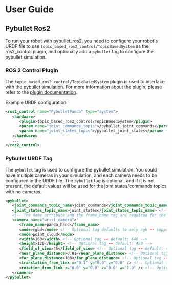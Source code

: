 # User Guide

## Pybullet Ros2

To run your robot with pybullet_ros2, you need to configure your robot's URDF file to use `topic_based_ros2_control/TopicBasedSystem` as the ros2_control plugin, and optionally add a `pybullet` tag to configure the pybullet simulation.

### ROS 2 Control Plugin

The `topic_based_ros2_control/TopicBasedSystem` plugin is used to interface with the pybullet simulation. For more information about the plugin, please refer to the [plugin documentation](https://github.com/PickNikRobotics/topic_based_ros2_control/blob/main/doc/user.md).

Example URDF configuration:

```xml
<ros2_control name="PybulletPanda" type="system">
   <hardware>
      <plugin>topic_based_ros2_control/TopicBasedSystem</plugin>
      <param name="joint_commands_topic">/pybullet_joint_commands</param> <!-- Should be the same as the joint_commands_topic_name in the pybullet tag -->
      <param name="joint_states_topic">/pybullet_joint_states</param> <!-- Should be the same as the joint_states_topic_name in the pybullet tag -->
   </hardware>
   ...
</ros2_control>
```

### Pybullet URDF Tag

The `pybullet` tag is used to configure the pybullet simulation. You could have multiple cameras in your simulation, and each camera needs to be configured in the URDF file. The `pybullet` tag is optional, and if it is not present, the default values will be used for the joint states/commands topics with no cameras.

```xml
<pybullet>
   <joint_commands_topic_name>joint_commands</joint_commands_topic_name> <!-- default: pybullet_joint_commands -->
   <joint_states_topic_name>joint_states</joint_states_topic_name> <!-- default: pybullet_joint_states -->
   <!-- The name attribute and the frame_name tag are required for the camera tag -->
   <camera name="wrist_camera">
      <frame_name>panda_hand</frame_name>
      <mode>rgbd</mode> <!-- Optional tag defaults to only rgb -- supported values: rgb, rgbd, depth, and point_cloud -->
      <mode>point_cloud</mode>
      <width>160</width> <!-- Optional tag -- default: 640 -->
      <height>120</height> <!-- Optional tag -- default: 480 -->
      <field_of_view>45</field_of_view> <!-- Optional tag -- default: 60 -->
      <near_plane_distance>0.01</near_plane_distance> <!-- Optional tag -- default: 0.01 -->
      <far_plane_distance>100</far_plane_distance> <!-- Optional tag -- default: 10.0 -->
      <translation_from_link x="0.1" y="0.0" z="0.0" /> <!-- Optional tag -- default: x=0.0 y=0.0 z=0.0 -->
      <rotation_from_link x="0.0" y="0.0" z="0.0" w="1.0" /> <!-- Optional tag -- default: x=0.0 y=0.0 z=0.0 w=1.0-->
   </camera>
</pybullet>
```
